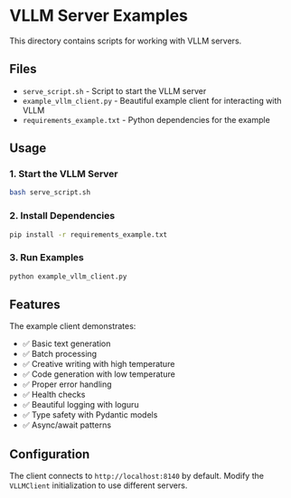 # VLLM Server Examples

This directory contains scripts for working with VLLM servers.

## Files

- `serve_script.sh` - Script to start the VLLM server
- `example_vllm_client.py` - Beautiful example client for interacting with VLLM
- `requirements_example.txt` - Python dependencies for the example

## Usage

### 1. Start the VLLM Server

```bash
bash serve_script.sh
```

### 2. Install Dependencies

```bash
pip install -r requirements_example.txt
```

### 3. Run Examples

```bash
python example_vllm_client.py
```

## Features

The example client demonstrates:

- ✅ Basic text generation
- ✅ Batch processing
- ✅ Creative writing with high temperature
- ✅ Code generation with low temperature
- ✅ Proper error handling
- ✅ Health checks
- ✅ Beautiful logging with loguru
- ✅ Type safety with Pydantic models
- ✅ Async/await patterns

## Configuration

The client connects to `http://localhost:8140` by default.
Modify the `VLLMClient` initialization to use different servers.

